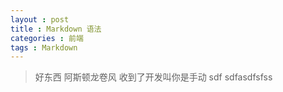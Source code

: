 ```yaml
---
layout : post
title : Markdown 语法
categories : 前端
tags : Markdown
---
```


>好东西 
阿斯顿龙卷风 收到了开发叫你是手动
>sdf sdfasdfsfss


